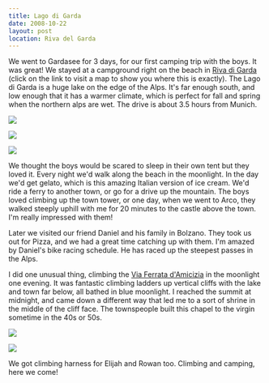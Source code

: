 ```yaml
---
title: Lago di Garda
date: 2008-10-22
layout: post
location: Riva del Garda
---
```


We went to Gardasee for 3 days, for our first camping trip with the boys.
It was great! We stayed at a campground right on the beach in [Riva di Garda](http://maps.google.com/maps?f=q&hl=en&geocode=&q=riva+del+garda,+italy&ie=UTF8&ll=45.880927,10.872688&spn=0.121892,0.276375&t=h&z=12&g=riva+del+garda,+italy) (click
on the link to visit a map to show you where this is exactly). The Lago
di Garda is a huge lake on the edge of the Alps. It's far enough south,
and low enough that it has a warmer climate, which is perfect for fall
and spring when the northern alps are wet. The drive is about 3.5 hours
from Munich.
  
  
[![](http://farm4.static.flickr.com/3217/2962777729_cc1e4bcf64.jpg)](http://www.flickr.com/photos/ripsawridge/2962777729/)
  
  
[![](http://farm4.static.flickr.com/3196/2962776753_4c5b549510.jpg)](http://www.flickr.com/photos/ripsawridge/2962776753/)
  
  
[![](http://farm4.static.flickr.com/3190/2963624284_13af7eb50d.jpg)](http://www.flickr.com/photos/ripsawridge/2963624284/)
  
  
We thought the boys would be scared to sleep in their own tent but they
loved it. Every night we'd walk along the beach in the moonlight. In the
day we'd get gelato, which is this amazing Italian version of ice cream.
We'd ride a ferry to another town, or go for a drive up the mountain. The
boys loved climbing up the town tower, or one day, when we went to Arco,
they walked steeply uphill with me for 20 minutes to the castle above the
town. I'm really impressed with them!
  
  
Later we visited our friend Daniel and his family in Bolzano. They took
us out for Pizza, and we had a great time catching up with them. I'm amazed
by Daniel's bike racing schedule. He has raced up the steepest passes in
the Alps.
  
  
I did one unusual thing, climbing the [Via Ferrata d'Amicizia](http://flickr.com/photos/85571065@N00/35082003/) in
the moonlight one evening. It was fantastic climbing ladders up vertical
cliffs with the lake and town far below, all bathed in blue moonlight.
I reached the summit at midnight, and came down a different way that led
me to a sort of shrine in the middle of the cliff face. The townspeople
built this chapel to the virgin sometime in the 40s or 50s.
  
  
[![](http://farm4.static.flickr.com/3206/2963632740_253d99ea57.jpg)](http://www.flickr.com/photos/ripsawridge/2963632740/)
  
  
[![](http://farm4.static.flickr.com/3191/2963629506_1d06db62b2.jpg)](http://www.flickr.com/photos/ripsawridge/2963629506/)
  
  
We got climbing harness for Elijah and Rowan too. Climbing and camping,
here we come!
